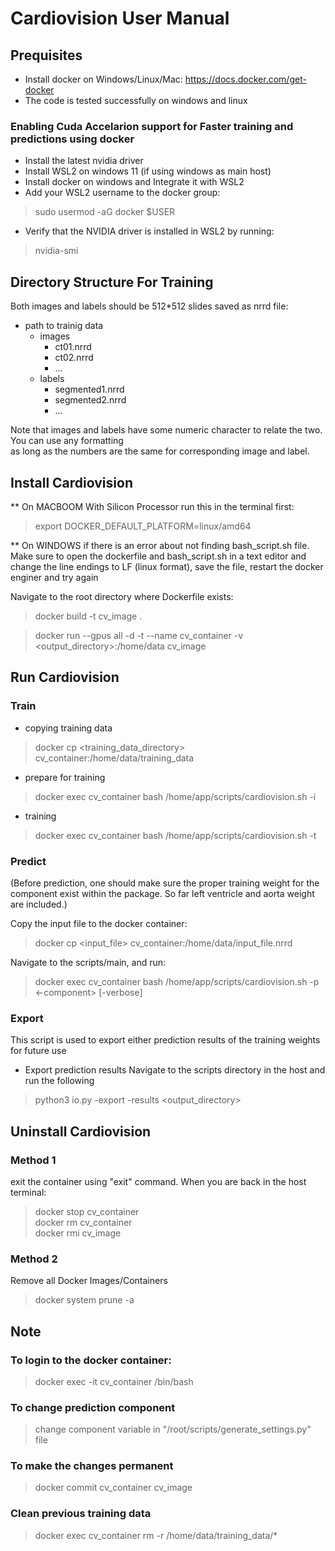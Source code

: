 # Cardiovision User Manual

## Prequisites
- Install docker on Windows/Linux/Mac: https://docs.docker.com/get-docker
- The code is tested successfully on windows and linux
### Enabling Cuda Accelarion support for Faster training and predictions using docker
- Install the latest nvidia driver
- Install WSL2 on windows 11 (if using windows as main host)
- Install docker on windows and Integrate it with WSL2
- Add your WSL2 username to the docker group:
>sudo usermod -aG docker $USER
- Verify that the NVIDIA driver is installed in WSL2 by running:
> nvidia-smi

## Directory Structure For Training
Both images and labels should be 512*512 slides saved as nrrd file:

* path to trainig data
    * images
        * ct01.nrrd
        * ct02.nrrd
        * ...
    * labels
        * segmented1.nrrd
        * segmented2.nrrd
        * ...

Note that images and labels have some numeric character to relate the two. You can use any formatting\
as long as the numbers are the same for corresponding image and label.

## Install Cardiovision
 ** On MACBOOM With Silicon Processor run this in the terminal first:
 >export DOCKER_DEFAULT_PLATFORM=linux/amd64

 ** On WINDOWS if there is an error about not finding bash_script.sh file. Make sure to open the dockerfile and bash_script.sh in a text editor and change the line endings to LF (linux format), save the file, restart the docker enginer and try again
 
Navigate to the root directory where Dockerfile exists:
>docker build -t cv_image .

>docker run --gpus all -d -t --name cv_container -v <output_directory>:/home/data cv_image

## Run Cardiovision

### Train
- copying training data
>docker cp <training_data_directory> cv_container:/home/data/training_data
- prepare for training
>docker exec cv_container bash /home/app/scripts/cardiovision.sh -i
- training
>docker exec cv_container bash /home/app/scripts/cardiovision.sh -t

### Predict
(Before prediction, one should make sure the proper training weight for the component exist within the package. So far left ventricle and aorta weight are included.)

Copy the input file to the docker container:
>docker cp <input_file> cv_container:/home/data/input_file.nrrd

Navigate to the scripts/main, and run:
>docker exec cv_container bash /home/app/scripts/cardiovision.sh -p <-component> [-verbose]

### Export
This script is used to export either prediction results of the training weights for future use

- Export prediction results
Navigate to the scripts directory in the host and run the following
>python3 io.py -export -results <output_directory>

## Uninstall Cardiovision
### Method 1
exit the container using "exit" command. When you are back in the host terminal:
>docker stop cv_container\
>docker rm cv_container\
>docker rmi cv_image

### Method 2
Remove all Docker Images/Containers
>docker system prune -a

## Note
### To login to the docker container:
>docker exec -it cv_container /bin/bash

### To change prediction component
>change component variable in "/root/scripts/generate_settings.py" file

### To make the changes permanent
>docker commit cv_container cv_image

### Clean previous training data
>docker exec cv_container rm -r /home/data/training_data/*